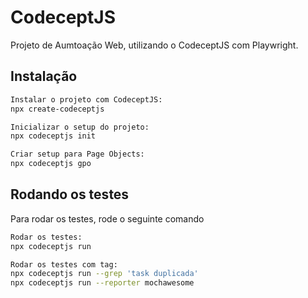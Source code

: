 
# CodeceptJS

Projeto de Aumtoação Web, utilizando o CodeceptJS com Playwright.

## Instalação

```bash
Instalar o projeto com CodeceptJS: 
npx create-codeceptjs

Inicializar o setup do projeto: 
npx codeceptjs init

Criar setup para Page Objects: 
npx codeceptjs gpo  
```
    
## Rodando os testes

Para rodar os testes, rode o seguinte comando

```bash
Rodar os testes: 
npx codeceptjs run

Rodar os testes com tag: 
npx codeceptjs run --grep 'task duplicada'
npx codeceptjs run --reporter mochawesome
```

